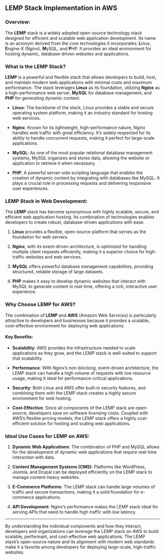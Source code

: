## LEMP Stack Implementation in AWS

### Overview:

The **LEMP** stack is a widely adopted open-source technology stack designed for efficient and scalable web application development. Its name is an acronym derived from the core technologies it incorporates: **L**inux, **E**ngine-X (Nginx), **M**ySQL, and **P**HP. It provides an ideal environment for hosting dynamic, database-driven websites and applications.

### What is the LEMP Stack?

**LEMP** is a powerful and flexible stack that allows developers to build, host, and maintain modern web applications with minimal costs and maximum performance. The stack leverages **Linux** as its foundation, utilizing **Nginx** as a high-performance web server, **MySQL** for database management, and **PHP** for generating dynamic content.

- **Linux**: The backbone of the stack, Linux provides a stable and secure operating system platform, making it an industry standard for hosting web services.
  
- **Nginx**: Known for its lightweight, high-performance nature, Nginx handles web traffic with great efficiency. It’s widely respected for its ability to handle concurrent requests, making it perfect for large-scale applications.
  
- **MySQL**: As one of the most popular relational database management systems, MySQL organizes and stores data, allowing the website or application to retrieve it when necessary.
  
- **PHP**: A powerful server-side scripting language that enables the creation of dynamic content by integrating with databases like MySQL. It plays a crucial role in processing requests and delivering responsive user experiences.

### LEMP Stack in Web Development:

The **LEMP** stack has become synonymous with highly scalable, secure, and efficient web application hosting. Its combination of technologies enables developers to create robust, database-driven applications with ease.

1. **Linux** provides a flexible, open-source platform that serves as the foundation for web servers.
  
2. **Nginx**, with its event-driven architecture, is optimized for handling multiple client requests efficiently, making it a superior choice for high-traffic websites and web services.

3. **MySQL** offers powerful database management capabilities, providing structured, reliable storage of large datasets.

4. **PHP** makes it easy to develop dynamic websites that interact with MySQL to generate content in real-time, offering a rich, interactive user experience.

### Why Choose LEMP for AWS?

The combination of **LEMP** and **AWS** (Amazon Web Services) is particularly attractive to developers and businesses because it provides a scalable, cost-effective environment for deploying web applications. 

#### Key Benefits:

- **Scalability**: AWS provides the infrastructure needed to scale applications as they grow, and the LEMP stack is well-suited to support that scalability.
  
- **Performance**: With Nginx’s non-blocking, event-driven architecture, the LEMP stack can handle a high volume of requests with low resource usage, making it ideal for performance-critical applications.

- **Security**: Both Linux and AWS offer built-in security features, and combining them with the LEMP stack creates a highly secure environment for web hosting.

- **Cost-Effective**: Since all components of the LEMP stack are open-source, developers save on software licensing costs. Coupled with AWS’s flexible pricing models, the LEMP stack offers a highly cost-efficient solution for hosting and scaling web applications.

### Ideal Use Cases for LEMP on AWS:

1. **Dynamic Web Applications**: The combination of PHP and MySQL allows for the development of dynamic web applications that require real-time interaction with data.

2. **Content Management Systems (CMS)**: Platforms like WordPress, Joomla, and Drupal can be deployed efficiently on the LEMP stack to manage content-heavy websites.

3. **E-Commerce Platforms**: The LEMP stack can handle large volumes of traffic and secure transactions, making it a solid foundation for e-commerce applications.

4. **API Development**: Nginx’s performance makes the LEMP stack ideal for serving APIs that need to handle high traffic with low latency.

---

By understanding the individual components and how they interact, developers and organizations can leverage the LEMP stack on AWS to build scalable, performant, and cost-effective web applications. The LEMP stack’s open-source nature and its alignment with modern web standards make it a favorite among developers for deploying large-scale, high-traffic websites.
